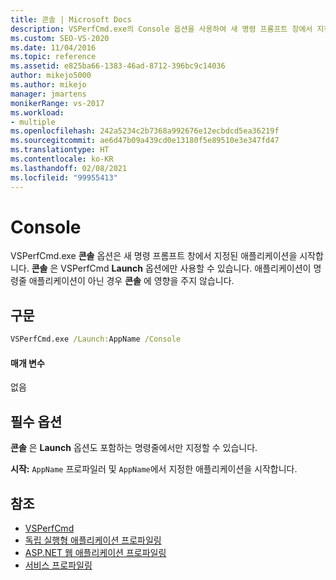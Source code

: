 ```yaml
---
title: 콘솔 | Microsoft Docs
description: VSPerfCmd.exe의 Console 옵션을 사용하여 새 명령 프롬프트 창에서 지정된 애플리케이션을 시작합니다. 해당 옵션은 Launch 옵션과 함께 사용해야 합니다.
ms.custom: SEO-VS-2020
ms.date: 11/04/2016
ms.topic: reference
ms.assetid: e825ba66-1383-46ad-8712-396bc9c14036
author: mikejo5000
ms.author: mikejo
manager: jmartens
monikerRange: vs-2017
ms.workload:
- multiple
ms.openlocfilehash: 242a5234c2b7368a992676e12ecbdcd5ea36219f
ms.sourcegitcommit: ae6d47b09a439cd0e13180f5e89510e3e347fd47
ms.translationtype: HT
ms.contentlocale: ko-KR
ms.lasthandoff: 02/08/2021
ms.locfileid: "99955413"
---
```

# <a name="console"></a>Console
VSPerfCmd.exe **콘솔** 옵션은 새 명령 프롬프트 창에서 지정된 애플리케이션을 시작합니다. **콘솔** 은 VSPerfCmd **Launch** 옵션에만 사용할 수 있습니다. 애플리케이션이 명령줄 애플리케이션이 아닌 경우 **콘솔** 에 영향을 주지 않습니다.

## <a name="syntax"></a>구문

```cmd
VSPerfCmd.exe /Launch:AppName /Console
```

#### <a name="parameters"></a>매개 변수
 없음

## <a name="required-options"></a>필수 옵션
 **콘솔** 은 **Launch** 옵션도 포함하는 명령줄에서만 지정할 수 있습니다.

 **시작:** `AppName` 프로파일러 및 `AppName`에서 지정한 애플리케이션을 시작합니다.

## <a name="see-also"></a>참조
- [VSPerfCmd](../profiling/vsperfcmd.md)
- [독립 실행형 애플리케이션 프로파일링](../profiling/command-line-profiling-of-stand-alone-applications.md)
- [ASP.NET 웹 애플리케이션 프로파일링](../profiling/command-line-profiling-of-aspnet-web-applications.md)
- [서비스 프로파일링](../profiling/command-line-profiling-of-services.md)
